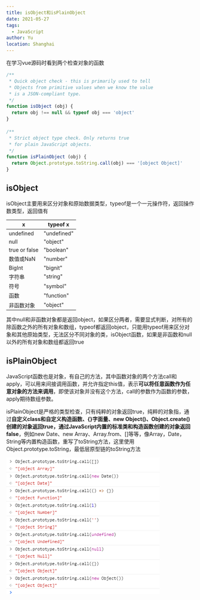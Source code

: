```yaml
---
title: isObject和isPlainObject
date: 2021-05-27
tags: 
  - JavaScript
author: Yu
location: Shanghai 
---
```


在学习vue源码时看到两个检查对象的函数

```javascript
/**
 * Quick object check - this is primarily used to tell
 * Objects from primitive values when we know the value
 * is a JSON-compliant type.
 */
function isObject (obj) {
  return obj !== null && typeof obj === 'object'
}

/**
 * Strict object type check. Only returns true
 * for plain JavaScript objects.
 */
function isPlainObject (obj) {
  return Object.prototype.toString.call(obj) === '[object Object]'
}
```

## isObject

isObject主要用来区分对象和原始数据类型，typeof是一个一元操作符，返回操作数类型，返回值有

| x             | typeof x    |
| ------------- | ----------- |
| undefined     | "undefined" |
| null          | "object"    |
| true or false | "boolean"   |
| 数值或NaN     | "number"    |
| BigInt        | "bignit"    |
| 字符串        | "string"    |
| 符号          | "symbol"    |
| 函数          | "function"  |
| 非函数对象    | "object"    |

其中null和非函数对象都是返回object，如果区分两者，需要显式判断，对所有的除函数之外的所有对象和数组，typeof都返回object，只能用typeof用来区分对象和其他原始类型，无法区分不同对象的类，isObject函数，如果是非函数和null以外的所有对象和数组都返回true

## isPlainObject

JavaScript函数也是对象，有自己的方法，其中函数对象的两个方法call和apply，可以用来间接调用函数，并允许指定this值，表示**可以将任意函数作为任意对象的方法来调用**，即使该对象并没有这个方法，call的参数作为函数的参数，apply期待数组参数。

isPlainObject是严格的类型检查，只有纯粹的对象返回true，纯粹的对象指，通过**自定义class和自定义构造函数、{}字面量、new Object()、Object.create()创建的对象返回true，通过JavaScript内置的标准类和构造函数创建的对象返回false**，例如new Date、new Array、Array.from、[]等等，像Array，Date，String等内置构造函数，重写了toString方法，这里使用Object.prototype.toString，最低层原型链的toString方法

![](./images/isPlainObject.png)

